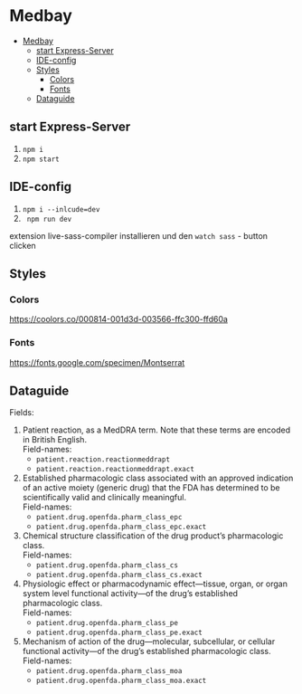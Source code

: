 # Medbay

- [Medbay](#medbay)
  - [start Express-Server](#start-express-server)
  - [IDE-config](#ide-config)
  - [Styles](#styles)
    - [Colors](#colors)
    - [Fonts](#fonts)
  - [Dataguide](#dataguide)

## start Express-Server

1. `npm i`
2. `npm start`

## IDE-config

1. `npm i --inlcude=dev`
2. ` npm run dev`

extension live-sass-compiler installieren und den `watch sass` - button clicken

## Styles

### Colors

https://coolors.co/000814-001d3d-003566-ffc300-ffd60a

### Fonts

https://fonts.google.com/specimen/Montserrat

## Dataguide

Fields:

1. Patient reaction, as a MedDRA term. Note that these terms are encoded in British English.<br />
   Field-names:
   - `patient.reaction.reactionmeddrapt`
   - `patient.reaction.reactionmeddrapt.exact`
2. Established pharmacologic class associated with an approved indication of an active moiety (generic drug) that the FDA has determined to be scientifically valid and clinically meaningful.<br />
   Field-names:
   - `patient.drug.openfda.pharm_class_epc`
   - `patient.drug.openfda.pharm_class_epc.exact`
3. Chemical structure classification of the drug product’s pharmacologic class.<br />
   Field-names:
   - `patient.drug.openfda.pharm_class_cs`
   - `patient.drug.openfda.pharm_class_cs.exact`
4. Physiologic effect or pharmacodynamic effect—tissue, organ, or organ system level functional activity—of the drug’s established pharmacologic class.<br />
   Field-names:
   - `patient.drug.openfda.pharm_class_pe`
   - `patient.drug.openfda.pharm_class_pe.exact`
5. Mechanism of action of the drug—molecular, subcellular, or cellular functional activity—of the drug’s established pharmacologic class.<br />
   Field-names:
   - `patient.drug.openfda.pharm_class_moa`
   - `patient.drug.openfda.pharm_class_moa.exact`
